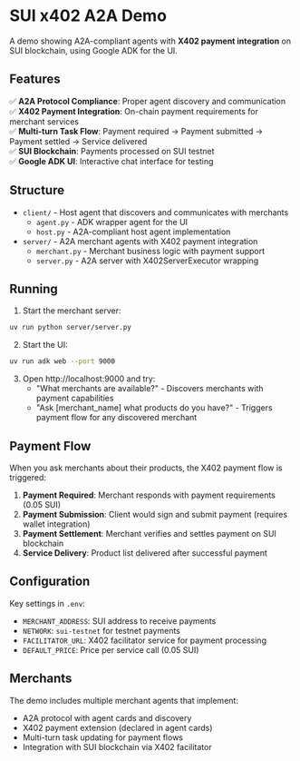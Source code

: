 # SUI x402 A2A Demo

A demo showing A2A-compliant agents with **X402 payment integration** on SUI blockchain, using Google ADK for the UI.

## Features

✅ **A2A Protocol Compliance**: Proper agent discovery and communication  
✅ **X402 Payment Integration**: On-chain payment requirements for merchant services  
✅ **Multi-turn Task Flow**: Payment required → Payment submitted → Payment settled → Service delivered  
✅ **SUI Blockchain**: Payments processed on SUI testnet  
✅ **Google ADK UI**: Interactive chat interface for testing  

## Structure

- `client/` - Host agent that discovers and communicates with merchants
  - `agent.py` - ADK wrapper agent for the UI
  - `host.py` - A2A-compliant host agent implementation
- `server/` - A2A merchant agents with X402 payment integration
  - `merchant.py` - Merchant business logic with payment support
  - `server.py` - A2A server with X402ServerExecutor wrapping

## Running

1. Start the merchant server:
```bash
uv run python server/server.py
```

2. Start the UI:
```bash
uv run adk web --port 9000
```

3. Open http://localhost:9000 and try:
   - "What merchants are available?" - Discovers merchants with payment capabilities
   - "Ask [merchant_name] what products do you have?" - Triggers payment flow for any discovered merchant

## Payment Flow

When you ask merchants about their products, the X402 payment flow is triggered:

1. **Payment Required**: Merchant responds with payment requirements (0.05 SUI)
2. **Payment Submission**: Client would sign and submit payment (requires wallet integration)
3. **Payment Settlement**: Merchant verifies and settles payment on SUI blockchain  
4. **Service Delivery**: Product list delivered after successful payment

## Configuration

Key settings in `.env`:
- `MERCHANT_ADDRESS`: SUI address to receive payments
- `NETWORK`: `sui-testnet` for testnet payments
- `FACILITATOR_URL`: X402 facilitator service for payment processing
- `DEFAULT_PRICE`: Price per service call (0.05 SUI)

## Merchants

The demo includes multiple merchant agents that implement:
- A2A protocol with agent cards and discovery
- X402 payment extension (declared in agent cards)
- Multi-turn task updating for payment flows
- Integration with SUI blockchain via X402 facilitator